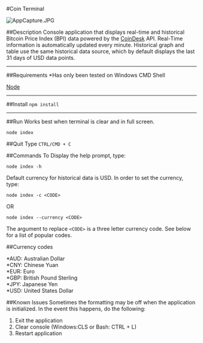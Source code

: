#Coin Terminal

![AppCapture.JPG](https://bitbucket.org/repo/MEa7xX/images/1721167463-AppCapture.JPG)

##Description
Console application that displays real-time and historical Bitcoin Price Index (BPI) data powered by the [CoinDesk](http://www.coindesk.com/price) API. Real-Time information is automatically updated
every minute. Historical graph and table use the same historical data source, which by default displays the last 31 days of USD data points.

---

##Requirements
*Has only been tested on Windows CMD Shell

[Node](https://nodejs.org/en/)

---

##Install
`npm install`

---

##Run
Works best when terminal is clear and in full screen.

`node index`

##Quit
Type `CTRL/CMD + C`

##Commands
To Display the help prompt, type:

`node index -h`

Default currency for historical data is USD. In order to set the currency, type:

`node index -c <CODE>`

OR

`node index --currency <CODE>`

The argument to replace `<CODE>` is a three letter currency code. See below for a list of popular codes.

##Currency codes

*AUD: Australian Dollar  
*CNY: Chinese Yuan  
*EUR: Euro  
*GBP: British Pound Sterling  
*JPY: Japanese Yen  
*USD: United States Dollar  

##Known Issues
Sometimes the formatting may be off when the application is initialized. In the event this happens, do the following:

1. Exit the application
2. Clear console (Windows:CLS or Bash: CTRL + L)
2. Restart application


